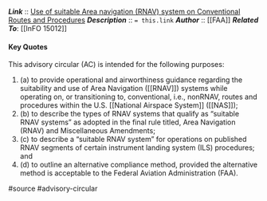 ***Link***      :: [Use of suitable Area navigation (RNAV) system on Conventional Routes and Procedures](https://www.faa.gov/documentLibrary/media/Advisory_Circular/AC_90-108_CHG_1.pdf)
***Description***      :: `= this.link`
***Author*** :: [[FAA]]
***Related To***: [[InFO 15012]]

#### Key Quotes
This advisory circular (AC) is intended for the following purposes: 
1. (a) to provide operational and airworthiness guidance regarding the suitability and use of Area Navigation ([[RNAV]]) systems while operating on, or transitioning to, conventional, i.e., nonRNAV, routes and procedures within the U.S. [[National Airspace System]] ([[NAS]]); 
2. (b) to describe the types of RNAV systems that qualify as “suitable RNAV systems” as adopted in the final rule titled, Area Navigation (RNAV) and Miscellaneous Amendments; 
3. (c) to describe a “suitable RNAV system” for operations on published RNAV segments of certain instrument landing system (ILS) procedures; and 
4. (d) to outline an alternative compliance method, provided the alternative method is acceptable to the Federal Aviation Administration (FAA).

#source #advisory-circular

